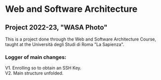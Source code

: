 # Web and Software Architecture 
## Project 2022-23, "WASA Photo"

This is a project done through the Web and Software Architecture Course, 
taught at the Università degli Studi di Roma "La Sapienza".


### Logger of main changes:
V1. Enrolling so to obtain an SSH Key.\
V2. Main structure unfolded.
